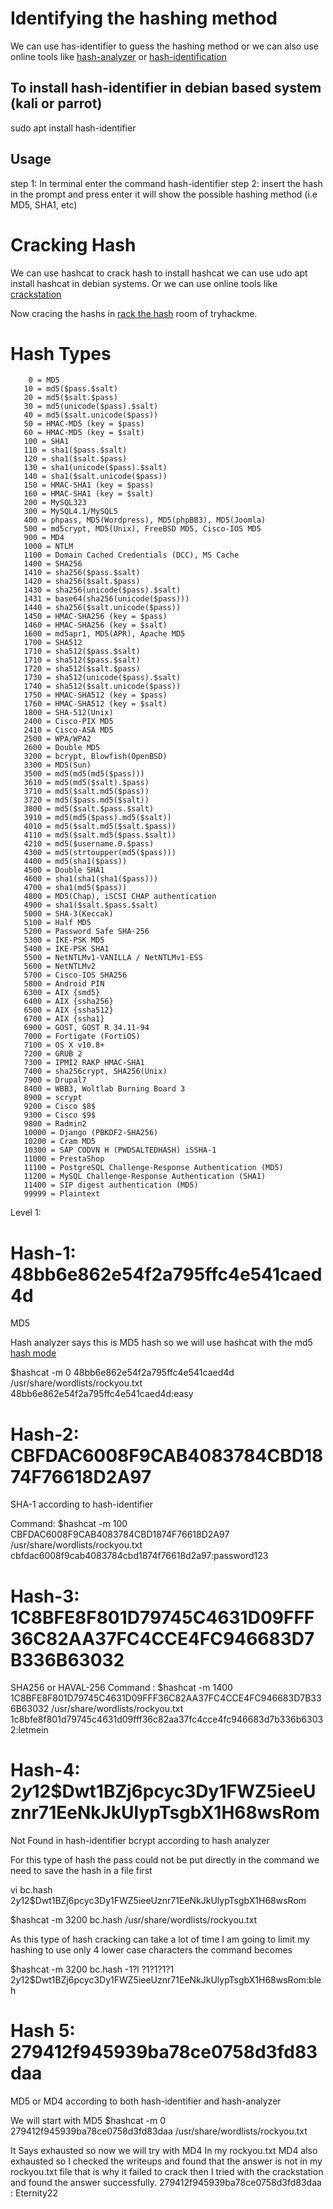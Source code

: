 # Identifying the hashing method
We can use has-identifier to guess the hashing method or we can also use online tools like [hash-analyzer](https://www.tunnelsup.com/hash-analyzer/) or [hash-identification](https://www.onlinehashcrack.com/hash-identification.php) 

## To install hash-identifier in debian based system (kali or parrot) 
sudo apt install hash-identifier

## Usage
step 1: In terminal enter the command hash-identifier
step 2: insert the hash in the prompt and press enter it will show the possible hashing method (i.e MD5, SHA1, etc)


# Cracking Hash
We can use hashcat to crack hash to install hashcat we can use udo apt install hashcat in debian systems. Or we can use online tools like [crackstation](https://crackstation.net/)

Now cracing the hashs in [rack the hash](https://tryhackme.com/r/room/crackthehash) room of tryhackme. 

# Hash Types
        0 = MD5
       10 = md5($pass.$salt)
       20 = md5($salt.$pass)
       30 = md5(unicode($pass).$salt)
       40 = md5($salt.unicode($pass))
       50 = HMAC-MD5 (key = $pass)
       60 = HMAC-MD5 (key = $salt)
       100 = SHA1
       110 = sha1($pass.$salt)
       120 = sha1($salt.$pass)
       130 = sha1(unicode($pass).$salt)
       140 = sha1($salt.unicode($pass))
       150 = HMAC-SHA1 (key = $pass)
       160 = HMAC-SHA1 (key = $salt)
       200 = MySQL323
       300 = MySQL4.1/MySQL5
       400 = phpass, MD5(Wordpress), MD5(phpBB3), MD5(Joomla)
       500 = md5crypt, MD5(Unix), FreeBSD MD5, Cisco-IOS MD5
       900 = MD4
       1000 = NTLM
       1100 = Domain Cached Credentials (DCC), MS Cache
       1400 = SHA256
       1410 = sha256($pass.$salt)
       1420 = sha256($salt.$pass)
       1430 = sha256(unicode($pass).$salt)
       1431 = base64(sha256(unicode($pass)))
       1440 = sha256($salt.unicode($pass))
       1450 = HMAC-SHA256 (key = $pass)
       1460 = HMAC-SHA256 (key = $salt)
       1600 = md5apr1, MD5(APR), Apache MD5
       1700 = SHA512
       1710 = sha512($pass.$salt)
       1710 = sha512($pass.$salt)
       1720 = sha512($salt.$pass)
       1730 = sha512(unicode($pass).$salt)
       1740 = sha512($salt.unicode($pass))
       1750 = HMAC-SHA512 (key = $pass)
       1760 = HMAC-SHA512 (key = $salt)
       1800 = SHA-512(Unix)
       2400 = Cisco-PIX MD5
       2410 = Cisco-ASA MD5
       2500 = WPA/WPA2
       2600 = Double MD5
       3200 = bcrypt, Blowfish(OpenBSD)
       3300 = MD5(Sun)
       3500 = md5(md5(md5($pass)))
       3610 = md5(md5($salt).$pass)
       3710 = md5($salt.md5($pass))
       3720 = md5($pass.md5($salt))
       3800 = md5($salt.$pass.$salt)
       3910 = md5(md5($pass).md5($salt))
       4010 = md5($salt.md5($salt.$pass))
       4110 = md5($salt.md5($pass.$salt))
       4210 = md5($username.0.$pass)
       4300 = md5(strtoupper(md5($pass)))
       4400 = md5(sha1($pass))
       4500 = Double SHA1
       4600 = sha1(sha1(sha1($pass)))
       4700 = sha1(md5($pass))
       4800 = MD5(Chap), iSCSI CHAP authentication
       4900 = sha1($salt.$pass.$salt)
       5000 = SHA-3(Keccak)
       5100 = Half MD5
       5200 = Password Safe SHA-256
       5300 = IKE-PSK MD5
       5400 = IKE-PSK SHA1
       5500 = NetNTLMv1-VANILLA / NetNTLMv1-ESS
       5600 = NetNTLMv2
       5700 = Cisco-IOS SHA256
       5800 = Android PIN
       6300 = AIX {smd5}
       6400 = AIX {ssha256}
       6500 = AIX {ssha512}
       6700 = AIX {ssha1}
       6900 = GOST, GOST R 34.11-94
       7000 = Fortigate (FortiOS)
       7100 = OS X v10.8+
       7200 = GRUB 2
       7300 = IPMI2 RAKP HMAC-SHA1
       7400 = sha256crypt, SHA256(Unix)
       7900 = Drupal7
       8400 = WBB3, Woltlab Burning Board 3
       8900 = scrypt
       9200 = Cisco $8$
       9300 = Cisco $9$
       9800 = Radmin2
       10000 = Django (PBKDF2-SHA256)
       10200 = Cram MD5
       10300 = SAP CODVN H (PWDSALTEDHASH) iSSHA-1
       11000 = PrestaShop
       11100 = PostgreSQL Challenge-Response Authentication (MD5)
       11200 = MySQL Challenge-Response Authentication (SHA1)
       11400 = SIP digest authentication (MD5)
       99999 = Plaintext

Level 1:
# Hash-1: 48bb6e862e54f2a795ffc4e541caed4d
MD5

Hash analyzer says this is MD5 hash so we will use hashcat with the md5 [hash mode](https://hashcat.net/wiki/doku.php?id=example_hashes)  

$hashcat -m 0 48bb6e862e54f2a795ffc4e541caed4d /usr/share/wordlists/rockyou.txt
48bb6e862e54f2a795ffc4e541caed4d:easy

# Hash-2: CBFDAC6008F9CAB4083784CBD1874F76618D2A97
SHA-1 according to hash-identifier

Command: 
$hashcat -m 100 CBFDAC6008F9CAB4083784CBD1874F76618D2A97 /usr/share/wordlists/rockyou.txt
cbfdac6008f9cab4083784cbd1874f76618d2a97:password123

# Hash-3: 1C8BFE8F801D79745C4631D09FFF36C82AA37FC4CCE4FC946683D7B336B63032

SHA256 or HAVAL-256
Command :
$hashcat -m 1400 1C8BFE8F801D79745C4631D09FFF36C82AA37FC4CCE4FC946683D7B336B63032 /usr/share/wordlists/rockyou.txt
1c8bfe8f801d79745c4631d09fff36c82aa37fc4cce4fc946683d7b336b63032:letmein 

# Hash-4: $2y$12$Dwt1BZj6pcyc3Dy1FWZ5ieeUznr71EeNkJkUlypTsgbX1H68wsRom
Not Found in hash-identifier
bcrypt according to hash analyzer

For this type of hash the pass could not be put directly in the command we need to save the hash in a file first 

vi bc.hash
$2y$12$Dwt1BZj6pcyc3Dy1FWZ5ieeUznr71EeNkJkUlypTsgbX1H68wsRom

$hashcat -m 3200 bc.hash /usr/share/wordlists/rockyou.txt

As this type of hash cracking can take a lot of time I am going to limit my hashing to use only 4 lower case characters the command becomes

$hashcat -m 3200 bc.hash -1?l ?1?1?1?1
$2y$12$Dwt1BZj6pcyc3Dy1FWZ5ieeUznr71EeNkJkUlypTsgbX1H68wsRom:bleh



# Hash 5: 279412f945939ba78ce0758d3fd83daa
MD5 or MD4 according to both hash-identifier and hash-analyzer

We will start with MD5
$hashcat -m 0 279412f945939ba78ce0758d3fd83daa /usr/share/wordlists/rockyou.txt

It Says exhausted so now we will try with MD4
In my rockyou.txt MD4 also exhausted so I checked the writeups and found that the answer is not in my rockyou.txt file that is why it failed to crack then I tried with the crackstation and found the answer successfully.
279412f945939ba78ce0758d3fd83daa : Eternity22